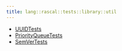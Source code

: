 ```yaml
---
title: lang::rascal::tests::library::util
---
```



   * [UUIDTests](../../../../../../Library/lang/rascal/tests/library/util/UUIDTests.md)
   * [PriorityQueueTests](../../../../../../Library/lang/rascal/tests/library/util/PriorityQueueTests.md)
   * [SemVerTests](../../../../../../Library/lang/rascal/tests/library/util/SemVerTests.md)